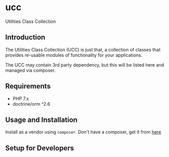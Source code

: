# ucc
Utilities Class Collection

## Introduction

The Utilities Class Collection (UCC) is just that, a collection of classes that provides re-usable modules of functionality for your applications.

The UCC may contain 3rd party dependency, but this will be listed here and managed via composer.

## Requirements
* PHP 7.x
* doctrine/orm ^2.6

## Usage and Installation

Install as a vendor using `composer`. Don't have a composer, get it from [here](https://getcomposer.org/)

## Setup for Developers
